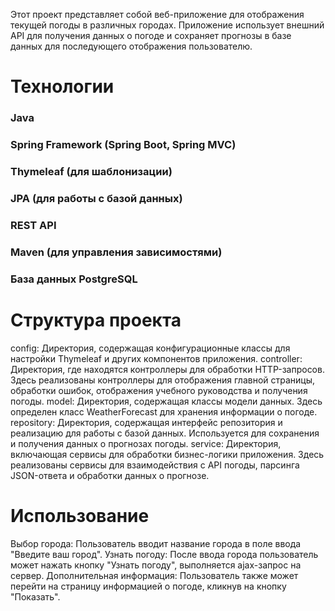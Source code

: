 Этот проект представляет собой веб-приложение для отображения текущей погоды в различных городах. Приложение использует внешний API для получения данных о погоде и сохраняет прогнозы в базе данных для последующего отображения пользователю.

# Технологии
### Java
### Spring Framework (Spring Boot, Spring MVC)
### Thymeleaf (для шаблонизации)
### JPA (для работы с базой данных)
### REST API
### Maven (для управления зависимостями)
### База данных PostgreSQL
# Структура проекта
config: Директория, содержащая конфигурационные классы для настройки Thymeleaf и других компонентов приложения.
controller: Директория, где находятся контроллеры для обработки HTTP-запросов. Здесь реализованы контроллеры для отображения главной страницы, обработки ошибок, отображения учебного руководства и получения погоды.
model: Директория, содержащая классы модели данных. Здесь определен класс WeatherForecast для хранения информации о погоде.
repository: Директория, содержащая интерфейс репозитория и реализацию для работы с базой данных. Используется для сохранения и получения данных о прогнозах погоды.
service: Директория, включающая сервисы для обработки бизнес-логики приложения. Здесь реализованы сервисы для взаимодействия с API погоды, парсинга JSON-ответа и обработки данных о прогнозе.
# Использование
Выбор города: Пользователь вводит название города в поле ввода "Введите ваш город".
Узнать погоду: После ввода города пользователь может нажать кнопку "Узнать погоду", выполняется ajax-запрос на сервер.
Дополнительная информация: Пользователь также может перейти на страницу информацией о погоде, кликнув на кнопку "Показать".

